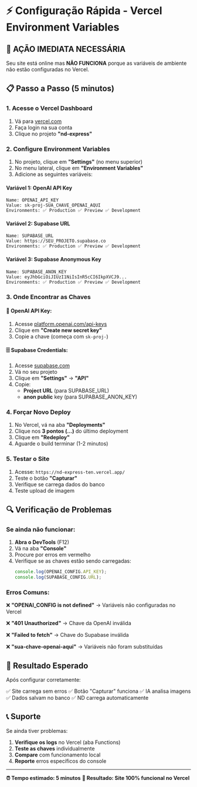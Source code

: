 # ⚡ Configuração Rápida - Vercel Environment Variables

## 🚨 AÇÃO IMEDIATA NECESSÁRIA

Seu site está online mas **NÃO FUNCIONA** porque as variáveis de ambiente não
estão configuradas no Vercel.

## 📋 Passo a Passo (5 minutos)

### 1. Acesse o Vercel Dashboard

1. Vá para [vercel.com](https://vercel.com)
2. Faça login na sua conta
3. Clique no projeto **"nd-express"**

### 2. Configure Environment Variables

1. No projeto, clique em **"Settings"** (no menu superior)
2. No menu lateral, clique em **"Environment Variables"**
3. Adicione as seguintes variáveis:

#### Variável 1: OpenAI API Key

```
Name: OPENAI_API_KEY
Value: sk-proj-SUA_CHAVE_OPENAI_AQUI
Environments: ✅ Production ✅ Preview ✅ Development
```

#### Variável 2: Supabase URL

```
Name: SUPABASE_URL
Value: https://SEU_PROJETO.supabase.co
Environments: ✅ Production ✅ Preview ✅ Development
```

#### Variável 3: Supabase Anonymous Key

```
Name: SUPABASE_ANON_KEY
Value: eyJhbGciOiJIUzI1NiIsInR5cCI6IkpXVCJ9...
Environments: ✅ Production ✅ Preview ✅ Development
```

### 3. Onde Encontrar as Chaves

#### 🤖 OpenAI API Key:

1. Acesse [platform.openai.com/api-keys](https://platform.openai.com/api-keys)
2. Clique em **"Create new secret key"**
3. Copie a chave (começa com `sk-proj-`)

#### 🗄️ Supabase Credentials:

1. Acesse [supabase.com](https://supabase.com)
2. Vá no seu projeto
3. Clique em **"Settings"** → **"API"**
4. Copie:
   - **Project URL** (para SUPABASE_URL)
   - **anon public** key (para SUPABASE_ANON_KEY)

### 4. Forçar Novo Deploy

1. No Vercel, vá na aba **"Deployments"**
2. Clique nos **3 pontos (...)** do último deployment
3. Clique em **"Redeploy"**
4. Aguarde o build terminar (1-2 minutos)

### 5. Testar o Site

1. Acesse: `https://nd-express-ten.vercel.app/`
2. Teste o botão **"Capturar"**
3. Verifique se carrega dados do banco
4. Teste upload de imagem

## 🔍 Verificação de Problemas

### Se ainda não funcionar:

1. **Abra o DevTools** (F12)
2. Vá na aba **"Console"**
3. Procure por erros em vermelho
4. Verifique se as chaves estão sendo carregadas:
   ```javascript
   console.log(OPENAI_CONFIG.API_KEY);
   console.log(SUPABASE_CONFIG.URL);
   ```

### Erros Comuns:

❌ **"OPENAI_CONFIG is not defined"** → Variáveis não configuradas no Vercel

❌ **"401 Unauthorized"** → Chave da OpenAI inválida

❌ **"Failed to fetch"** → Chave do Supabase inválida

❌ **"sua-chave-openai-aqui"** → Variáveis não foram substituídas

## 🚀 Resultado Esperado

Após configurar corretamente:

✅ Site carrega sem erros ✅ Botão "Capturar" funciona ✅ IA analisa imagens ✅
Dados salvam no banco ✅ ND carrega automaticamente

## 📞 Suporte

Se ainda tiver problemas:

1. **Verifique os logs** no Vercel (aba Functions)
2. **Teste as chaves** individualmente
3. **Compare** com funcionamento local
4. **Reporte** erros específicos do console

---

**⏰ Tempo estimado: 5 minutos** **🎯 Resultado: Site 100% funcional no Vercel**
